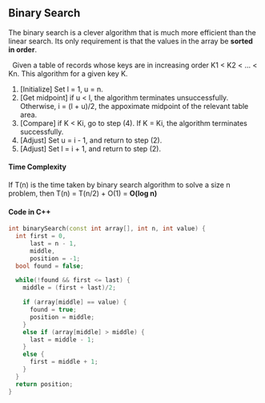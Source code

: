 ## Binary Search
The binary search is a clever algorithm that is much more efficient than the linear search. Its only requirement is that the values in the array be **sorted in order**.

&nbsp;
Given a table of records whose keys are in increasing order K1 < K2 < ... < Kn. This algorithm for a given key K.
1. [Initialize] Set l = 1, u = n.
2. [Get midpoint] if u < l, the algorithm terminates unsuccessfully. Otherwise, i = (l + u)/2, the appoximate midpoint of the relevant table area.
3. [Compare] if K < Ki, go to step (4). If K = Ki, the algorithm terminates successfully.
4. [Adjust] Set u = i - 1, and return to step (2).
5. [Adjust] Set l = i + 1, and return to step (2).

#### Time Complexity
If T(n) is the time taken by binary search algorithm to solve a size n problem, then T(n) = T(n/2) + O(1) = **O(log n)**

#### Code in C++
```C++
int binarySearch(const int array[], int n, int value) {
  int first = 0,
      last = n - 1,
      middle,
      position = -1;
  bool found = false;

  while(!found && first <= last) {
    middle = (first + last)/2;

    if (array[middle] == value) {
      found = true;
      position = middle;
    }
    else if (array[middle] > middle) {
      last = middle - 1;
    }
    else {
      first = middle + 1;
    }
  }
  return position;
}
```
